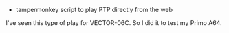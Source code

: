 * tampermonkey script to play PTP directly from the web

I've seen this type of play for VECTOR-06C. So I did it to test my Primo A64.
